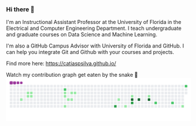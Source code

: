 ### Hi there 👋

I'm an Instructional Assistant Professor at the University of Florida in the Electrical and Computer Engineering Department. I teach undergraduate and graduate courses on Data Science and Machine Learning.

I'm also a GitHub Campus Advisor with University of Florida and GitHub. I can help you integrate Git and Github with your courses and projects.

Find more here: https://catiaspsilva.github.io/

Watch my contribution graph get eaten by the snake :snake:
![snake gif](https://github.com/catiaspsilva/catiaspsilva/blob/output/github-contribution-grid-snake.gif)

<!--- 😄 Pronouns: she/her/hers
- 💬 Ask me about: 
  1. For students: how to get started on Data Science, Machine Learning, Git and GitHub
  2. For faculty: how to integrate Git and GitHub with your course
- 📫 How to reach me: 
  1. Address: 467 New Engineering Building, 1064 Center Dr, University of Florida, Gainesville FL 32611
  2. Telephone: (352) 392-6502
  3. Email: catiaspsilva@ece.ufl.edu -->

<!--
**catiaspsilva/catiaspsilva** is a ✨ _special_ ✨ repository because its `README.md` (this file) appears on your GitHub profile.

Here are some ideas to get you started:

- 🔭 I’m currently working on ...
- 🌱 I’m currently learning ...
- 👯 I’m looking to collaborate on ...
- 🤔 I’m looking for help with ...
- 💬 Ask me about ...
- 📫 How to reach me: ...
- 😄 Pronouns: ...
- ⚡ Fun fact: ...
-->
